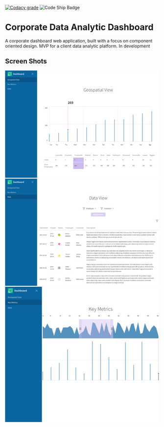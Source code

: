 [![Codacy grade](https://img.shields.io/codacy/grade/5eb4488e336245dcbf803135531bc3ad.svg?maxAge=2592000)](https://github.com/RyanCCollins/corporate-dashboard)
![Code Ship Badge](https://codeship.com/projects/940a8cf0-626f-0134-d657-165525e8bcef/status?branch=master)

# Corporate Data Analytic Dashboard
A corporate dashboard web application, built with a focus on component oriented design.  MVP for a client data analytic platform.  In development

## Screen Shots
![Geospatial](https://github.com/RyanCCollins/cdn/blob/master/portfolio-image-gallery-images/corporate-dashboard/geospatialview-top.png?raw=true)
![Data View](https://github.com/RyanCCollins/cdn/blob/master/portfolio-image-gallery-images/corporate-dashboard/dataview-top.png?raw=true)
![Key Metrics](https://github.com/RyanCCollins/cdn/blob/master/portfolio-image-gallery-images/corporate-dashboard/keymetrics-main.png?raw=true)

